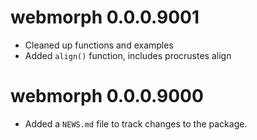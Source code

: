 # webmorph 0.0.0.9001

* Cleaned up functions and examples
* Added `align()` function, includes procrustes align

# webmorph 0.0.0.9000

* Added a `NEWS.md` file to track changes to the package.
